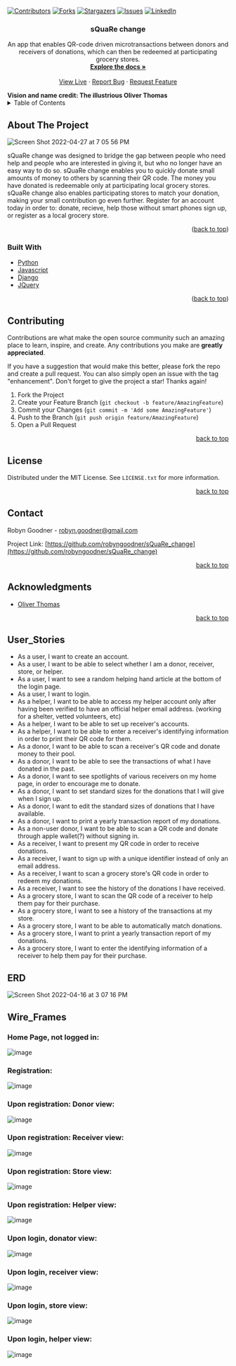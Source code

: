 [![Contributors][contributors-shield]][contributors-url]
[![Forks][forks-shield]][forks-url]
[![Stargazers][stars-shield]][stars-url]
[![Issues][issues-shield]][issues-url]
[![LinkedIn][linkedin-shield]][linkedin-url]

<h3 align="center">sQuaRe change</h3>

  <p align="center">
    An app that enables QR-code driven microtransactions between donors and receivers of donations, which can then be redeemed at participating grocery stores.
    <br />
    <a href="https://github.com/robyngoodner/sQuaRe_change"><strong>Explore the docs »</strong></a>
    <br />
    <br />
    <a href="https://square-change.herokuapp.com/">View Live</a>
    ·
    <a href="https://github.com/robyngoodner/sQuaRe_change/issues">Report Bug</a>
    ·
    <a href="https://github.com/robyngoodner/sQuaRe_change/issues">Request Feature</a>
  </p>
  <strong>Vision and name credit: The illustrious Oliver Thomas</strong>
</div>


<!-- TABLE OF CONTENTS -->
<details>
  <summary>Table of Contents</summary>
  <ol>
    <li>
      <a href="#about-the-project">About The Project</a>
      <ul>
        <li><a href="#built-with">Built With</a></li>
      </ul>
    </li>
    <li><a href="#contributing">Contributing</a></li>
    <li><a href="#license">License</a></li>
    <li><a href="#contact">Contact</a></li>
    <li><a href="#acknowledgments">Acknowledgments</a></li>
    <li><a href="#user_stories">User Stories</a></li>
    <li><a href="#erd">ERD</a></li>
    <li><a href="#wireframes">Wire frames</a></li>
  </ol>
</details>

<!-- ABOUT THE PROJECT -->
## About The Project
![Screen Shot 2022-04-27 at 7 05 56 PM](https://user-images.githubusercontent.com/90972554/165645551-be58ac70-da3e-4fbc-a99e-ea06a165ba29.png)

sQuaRe change was designed to bridge the gap between people who need help and people who are interested in giving it, but who no longer have an easy way to do so. sQuaRe change enables you to quickly donate small amounts of money to others by scanning their QR code. The money you have donated is redeemable only at participating local grocery stores. sQuaRe change also enables participating stores to match your donation, making your small contribution go even further. Register for an account today in order to: donate, recieve, help those without smart phones sign up, or register as a local grocery store.

<p align="right">(<a href="#top">back to top</a>)</p>

### Built With

* [Python](https://python.org/)
* [Javascript](https://javascript.com)
* [Django](https://djangoproject.com)
* [JQuery](https://jquery.com)

<p align="right">(<a href="#top">back to top</a>)</p>


<!-- CONTRIBUTING -->
## Contributing

Contributions are what make the open source community such an amazing place to learn, inspire, and create. Any contributions you make are **greatly appreciated**.

If you have a suggestion that would make this better, please fork the repo and create a pull request. You can also simply open an issue with the tag "enhancement".
Don't forget to give the project a star! Thanks again!

1. Fork the Project
2. Create your Feature Branch (`git checkout -b feature/AmazingFeature`)
3. Commit your Changes (`git commit -m 'Add some AmazingFeature'`)
4. Push to the Branch (`git push origin feature/AmazingFeature`)
5. Open a Pull Request

<p align="right"><a href="#top">back to top</a></p>



<!-- LICENSE -->
## License

Distributed under the MIT License. See `LICENSE.txt` for more information.

<p align="right"><a href="#top">back to top</a></p>



<!-- CONTACT -->
## Contact

Robyn Goodner - robyn.goodner@gmail.com

Project Link: [https://github.com/robyngoodner/sQuaRe_change](https://github.com/robyngoodner/sQuaRe_change)

<p align="right"><a href="#top">back to top</a></p>



<!-- ACKNOWLEDGMENTS -->
## Acknowledgments

* [Oliver Thomas](https://github.com/othomasprime)

<p align="right"><a href="#top">back to top</a></p>



<!-- MARKDOWN LINKS & IMAGES -->
<!-- https://www.markdownguide.org/basic-syntax/#reference-style-links -->
[contributors-shield]: https://img.shields.io/github/contributors/robyngoodner/sQuaRe_change.svg?style=for-the-badge
[contributors-url]: https://github.com/robyngoodner/sQuaRe_change/graphs/contributors
[forks-shield]: https://img.shields.io/github/forks/robyngoodner/sQuaRe_change.svg?style=for-the-badge
[forks-url]: https://github.com/robyngoodner/sQuaRe_change/network/members
[stars-shield]: https://img.shields.io/github/stars/robyngoodner/sQuaRe_change.svg?style=for-the-badge
[stars-url]: https://github.com/robyngoodner/sQuaRe_change/stargazers
[issues-shield]: https://img.shields.io/github/issues/robyngoodner/sQuaRe_change.svg?style=for-the-badge
[issues-url]: https://github.com/robyngoodner/sQuaRe_change/issues
[license-shield]: https://img.shields.io/github/license/robyngoodner/sQuaRe_change.svg?style=for-the-badge
[license-url]: https://github.com/robyngoodner/sQuaRe_change/blob/master/LICENSE.txt
[linkedin-shield]: https://img.shields.io/badge/-LinkedIn-black.svg?style=for-the-badge&logo=linkedin&colorB=555
[linkedin-url]: https://linkedin.com/in/robyn-goodner
[product-screenshot]: images/screenshot.png


## User_Stories
- As a user, I want to create an account.
- As a user, I want to be able to select whether I am a donor, receiver, store, or helper.
- As a user, I want to see a random helping hand article at the bottom of the login page.
- As a user, I want to login.
- As a helper, I want to be able to access my helper account only after having been verified to have an official helper email address. (working for a shelter, vetted volunteers, etc)
- As a helper, I want to be able to set up receiver's accounts.
- As a helper, I want to be able to enter a receiver's identifying information in order to print their QR code for them.
- As a donor, I want to be able to scan a receiver's QR code and donate money to their pool.
- As a donor, I want to be able to see the transactions of what I have donated in the past.
- As a donor, I want to see spotlights of various receivers on my home page, in order to encourage me to donate.
- As a donor, I want to set standard sizes for the donations that I will give when I sign up.
- As a donor, I want to edit the standard sizes of donations that I have available.
- As a donor, I want to print a yearly transaction report of my donations.
- As a non-user donor, I want to be able to scan a QR code and donate through apple wallet(?) without signing in.
- As a receiver, I want to present my QR code in order to receive donations.
- As a receiver, I want to sign up with a unique identifier instead of only an email address.
- As a receiver, I want to scan a grocery store's QR code in order to redeem my donations.
- As a receiver, I want to see the history of the donations I have received.
- As a grocery store, I want to scan the QR code of a receiver to help them pay for their purchase.
- As a grocery store, I want to see a history of the transactions at my store.
- As a grocery store, I want to be able to automatically match donations.
- As a grocery store, I want to print a yearly transaction report of my donations.
- As a grocery store, I want to enter the identifying information of a receiver to help them pay for their purchase.

## ERD
![Screen Shot 2022-04-16 at 3 07 16 PM](https://user-images.githubusercontent.com/90972554/163688246-d578e20a-aed6-4d00-8b09-231b7847b712.png)

## Wire_Frames
### Home Page, not logged in:
![image](https://user-images.githubusercontent.com/90972554/163688857-ab5129b0-cfab-438a-b390-d89cd6884c5e.png)
### Registration:
![image](https://user-images.githubusercontent.com/90972554/163688864-6e83b319-b6fb-4124-92ac-3873d33db750.png)
### Upon registration: Donor view:
![image](https://user-images.githubusercontent.com/90972554/163688463-adccb8e7-fd4d-40fe-bfb8-de801fa0cca4.png)
### Upon registration: Receiver view:
![image](https://user-images.githubusercontent.com/90972554/163688474-7fbf46ce-af3f-45bd-b827-ba616d283d5b.png)
### Upon registration: Store view:
![image](https://user-images.githubusercontent.com/90972554/163688482-1c16c789-01fa-41ef-af50-7f2ac4fe444b.png)
### Upon registration: Helper view:
![image](https://user-images.githubusercontent.com/90972554/163688059-ba53832e-4656-409c-ba12-0cd606ccd8a5.png)
### Upon login, donator view:
![image](https://user-images.githubusercontent.com/90972554/163688499-1a366c3c-420b-4a95-8486-5f7d348f0160.png)
### Upon login, receiver view:
![image](https://user-images.githubusercontent.com/90972554/163688505-af20554e-53b9-405c-8960-b65fa3e09985.png)
### Upon login, store view:
![image](https://user-images.githubusercontent.com/90972554/163688183-c43c878f-437b-425d-8274-9dff90dbc6ae.png)
### Upon login, helper view:
![image](https://user-images.githubusercontent.com/90972554/163688196-749ce9b1-8e69-40c5-aaa8-9eb5173cec4d.png)





